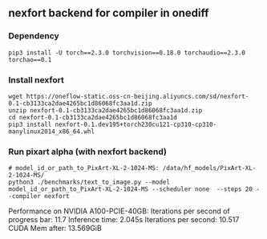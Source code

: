 ## nexfort backend for compiler in onediff
###  Dependency
```
pip3 install -U torch==2.3.0 torchvision==0.18.0 torchaudio==2.3.0 torchao==0.1
```

### Install nexfort
```
wget https://oneflow-static.oss-cn-beijing.aliyuncs.com/sd/nexfort-0.1-cb3133ca2dae4265bc1d86068fc3aa1d.zip
unzip nexfort-0.1-cb3133ca2dae4265bc1d86068fc3aa1d.zip
cd nexfort-0.1-cb3133ca2dae4265bc1d86068fc3aa1d
pip3 install nexfort-0.1.dev195+torch230cu121-cp310-cp310-manylinux2014_x86_64.whl
```

### Run pixart alpha (with nexfort backend)

```
# model_id_or_path_to_PixArt-XL-2-1024-MS: /data/hf_models/PixArt-XL-2-1024-MS/ 
python3 ./benchmarks/text_to_image.py --model model_id_or_path_to_PixArt-XL-2-1024-MS --scheduler none  --steps 20 --compiler nexfort
```
Performance on NVIDIA A100-PCIE-40GB:
Iterations per second of progress bar: 11.7
Inference time: 2.045s
Iterations per second: 10.517
CUDA Mem after: 13.569GiB
